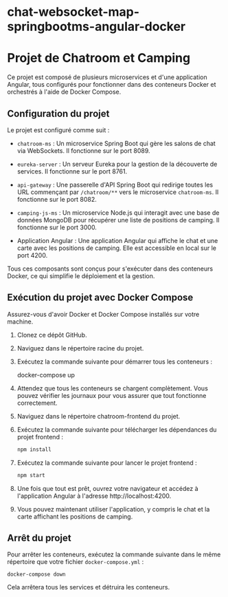 # chat-websocket-map-springbootms-angular-docker

# Projet de Chatroom et Camping

Ce projet est composé de plusieurs microservices et d'une application Angular, tous configurés pour fonctionner dans des conteneurs Docker et orchestrés à l'aide de Docker Compose.

## Configuration du projet

Le projet est configuré comme suit :

- `chatroom-ms` : Un microservice Spring Boot qui gère les salons de chat via WebSockets. Il fonctionne sur le port 8089.

- `eureka-server` : Un serveur Eureka pour la gestion de la découverte de services. Il fonctionne sur le port 8761.

- `api-gateway` : Une passerelle d'API Spring Boot qui redirige toutes les URL commençant par `/chatroom/**` vers le microservice `chatroom-ms`. Il fonctionne sur le port 8082.

- `camping-js-ms` : Un microservice Node.js qui interagit avec une base de données MongoDB pour récupérer une liste de positions de camping. Il fonctionne sur le port 3000.

- Application Angular : Une application Angular qui affiche le chat et une carte avec les positions de camping. Elle est accessible en local sur le port 4200.

Tous ces composants sont conçus pour s'exécuter dans des conteneurs Docker, ce qui simplifie le déploiement et la gestion.

## Exécution du projet avec Docker Compose

Assurez-vous d'avoir Docker et Docker Compose installés sur votre machine.

1. Clonez ce dépôt GitHub.

2. Naviguez dans le répertoire racine du projet.

3. Exécutez la commande suivante pour démarrer tous les conteneurs :

    docker-compose up

5. Attendez que tous les conteneurs se chargent complètement. Vous pouvez vérifier les journaux pour vous assurer que tout fonctionne correctement.

6. Naviguez dans le répertoire chatroom-frontend du projet.

7. Exécutez la commande suivante pour télécharger les dépendances du projet frontend :

    ```bash
    npm install


8. Exécutez la commande suivante pour lancer le projet frontend :

    ```bash
    npm start

9. Une fois que tout est prêt, ouvrez votre navigateur et accédez à l'application Angular à l'adresse http://localhost:4200.

10. Vous pouvez maintenant utiliser l'application, y compris le chat et la carte affichant les positions de camping.

## Arrêt du projet

Pour arrêter les conteneurs, exécutez la commande suivante dans le même répertoire que votre fichier `docker-compose.yml` :

    docker-compose down

Cela arrêtera tous les services et détruira les conteneurs.


